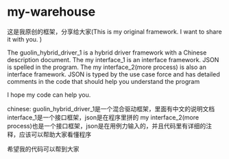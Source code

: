 # my-warehouse
这是我原创的框架，分享给大家(This is my original framework. I want to share it with you. )

The guolin_hybrid_driver_1 is a hybrid driver framework with a Chinese description document.
The my interface_1 is an interface framework. JSON is spelled in the program.
The my interface_2(more process) is also an interface framework. JSON is typed by the use case force and has detailed comments in the code that should help you understand the program

I hope my code can help you. 

chinese:
guolin_hybrid_driver_1是一个混合驱动框架，里面有中文的说明文档
interface_1是一个接口框架，json是在程序里拼的
my interface_2(more process)也是一个接口框架，json是在用例力输入的，并且代码里有详细的注释，应该可以帮助大家看懂程序

希望我的代码可以帮到大家
